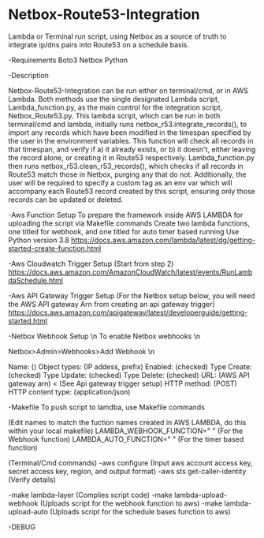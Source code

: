 # Netbox-Route53-Integration

Lambda or Terminal run script, using Netbox as a source of truth to integrate ip/dns pairs into Route53 on a schedule basis.

-Requirements
Boto3
Netbox
Python

-Description

Netbox-Route53-Integration can be run either on terminal/cmd, or in AWS Lambda. Both methods use the single designated Lambda
script, Lambda_function.py, as the main control for the integration script, Netbox_Route53.py. This lambda script, which can
be run in both terminal/cmd and lambda, initially runs netbox_r53.integrate_records(), to import any records which have been
modified in the timespan specified by the user in the environment variables. This function will check all records in that
timespan, and verify if a) it already exists, or b) it doesn't, either leaving the record alone, or creating it in Route53
respectively. Lambda_function.py then runs netbox_r53.clean_r53_records(), which checks if all records in Route53 match those
in Netbox, purging any that do not. Additionally, the user will be required to specify a custom tag as an env var which will accompany
each Route53 record created by this script, ensuring only those records can be updated or deleted.


-Aws Function Setup
To prepare the framework inside AWS LAMBDA for uploading the script via Makefile commands
Create two lambda functions, one titled for webhook, and one titled for auto timer based running
Use Python version 3.8
https://docs.aws.amazon.com/lambda/latest/dg/getting-started-create-function.html

-Aws Cloudwatch Trigger Setup
(Start from step 2)
https://docs.aws.amazon.com/AmazonCloudWatch/latest/events/RunLambdaSchedule.html

-Aws API Gateway Trigger Setup
(For the Netbox setup below, you will need the AWS API gateway Arn from creating an api gateway trigger)
https://docs.aws.amazon.com/apigateway/latest/developerguide/getting-started.html

-Netbox Webhook Setup \n
To enable Netbox webhooks \n

  Netbox>Admin>Webhooks>Add Webhook \n

  Name: ()
  Object types: (IP addess, prefix)
  Enabled: (checked)
  Type Create: (checked)
  Type Update: (checked)
  Type Delete: (checked)
  URL: (AWS API gateway arn) < (See Api gateway trigger setup)
  HTTP method: (POST)
  HTTP content type: (application/json)


-Makefile
  To push script to lamdba, use Makefile commands

  (Edit names to match the fuction names created in AWS LAMBDA, do this within your local makefile)
  LAMBDA_WEBHOOK_FUNCTION=" " (For the Webhook function)
  LAMBDA_AUTO_FUNCTION=" "    (For the timer based function)

  (Terminal/Cmd commands)
  -aws configure (Input aws account access key, secret access key, region, and output format)
  -aws sts get-caller-identity (Verify details)

  -make lambda-layer (Complies script code)
  -make lambda-upload-webhook (Uploads script for the webhook function to aws)
  -make lambda-upload-auto    (Uploads script for the schedule bases function to aws)


-DEBUG
